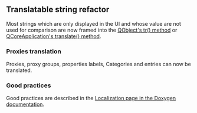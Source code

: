 ## Translatable string refactor

Most strings which are only displayed in the UI and whose value are not used for comparison are now framed into the [QObject's tr() method](https://doc.qt.io/qt-5/qobject.html#tr) or [QCoreApplication's translate() method](https://doc.qt.io/qt-6/qcoreapplication.html#translate).

### Proxies translation

Proxies, proxy groups, properties labels, Categories and entries can now be translated.

### Good practices

Good practices are described in the [Localization page in the Doxygen documentation](https://kitware.github.io/paraview-docs/latest/cxx/LocalizationHowto.html).
